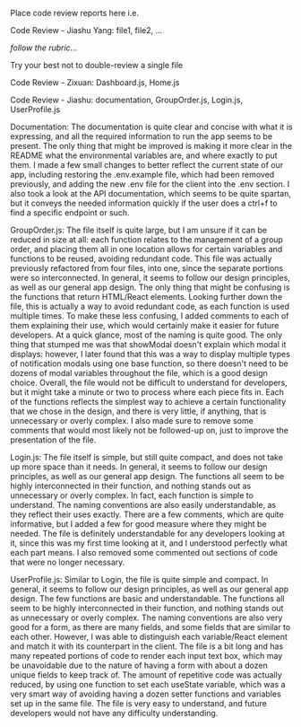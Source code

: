 Place code review reports here i.e.

Code Review - Jiashu Yang: file1, file2, ...

*follow the rubric...*

Try your best not to double-review a single file

Code Review - Zixuan: Dashboard.js, Home.js

Code Review - Jiashu: documentation, GroupOrder.js, Login.js, UserProfile.js

Documentation: The documentation is quite clear and concise with what it is expressing, and all the required information to run the app seems to be present. The only thing that might be improved is making it more clear in the README what the environmental variables are, and where exactly to put them. I made a few small changes to better reflect the current state of our app, including restoring the .env.example file, which had been removed previously, and adding the new .env file for the client into the .env section. I also took a look at the API documentation, which seems to be quite spartan, but it conveys the needed information quickly if the user does a ctrl+f to find a specific endpoint or such.

GroupOrder.js: The file itself is quite large, but I am unsure if it can be reduced in size at all: each function relates to the management of a group order, and placing them all in one location allows for certain variables and functions to be reused, avoiding redundant code. This file was actually previously refactored from four files, into one, since the separate portions were so interconnected. In general, it seems to follow our design principles, as well as our general app design. The only thing that might be confusing is the functions that return HTML/React elements. Looking further down the file, this is actually a way to avoid redundant code, as each function is used multiple times. To make these less confusing, I added comments to each of them explaining their use, which would certainly make it easier for future developers. At a quick glance, most of the naming is quite good. The only thing that stumped me was that showModal doesn't explain which modal it displays: however, I later found that this was a way to display multiple types of notification modals using one base function, so there doesn't need to be dozens of modal variables throughout the file, which is a good design choice. Overall, the file would not be difficult to understand for developers, but it might take a minute or two to process where each piece fits in. Each of the functions reflects the simplest way to achieve a certain functionality that we chose in the design, and there is very little, if anything, that is unnecessary or overly complex. I also made sure to remove some comments that would most likely not be followed-up on, just to improve the presentation of the file.

Login.js: The file itself is simple, but still quite compact, and does not take up more space than it needs. In general, it seems to follow our design principles, as well as our general app design. The functions all seem to be highly interconnected in their function, and nothing stands out as unnecessary or overly complex. In fact, each function is simple to understand. The naming conventions are also easily understandable, as they reflect their uses exactly. There are a few comments, which are quite informative, but I added a few for good measure where they might be needed. The file is definitely understandable for any developers looking at it, since this was my first time looking at it, and I understood perfectly what each part means. I also removed some commented out sections of code that were no longer necessary. 

UserProfile.js: Similar to Login, the file is quite simple and compact. In general, it seems to follow our design principles, as well as our general app design. The few functions are basic and understandable. The functions all seem to be highly interconnected in their function, and nothing stands out as unnecessary or overly complex. The naming conventions are also very good for a form, as there are many fields, and some fields that are similar to each other. However, I was able to distinguish each variable/React element and match it with its counterpart in the client. The file is a bit long and has many repeated portions of code to render each input text box, which may be unavoidable due to the nature of having a form with about a dozen unique fields to keep track of. The amount of repetitive code was actually reduced, by using one function to set each useState variable, which was a very smart way of avoiding having a dozen setter functions and variables set up in the same file. The file is very easy to understand, and future developers would not have any difficulty understanding.
